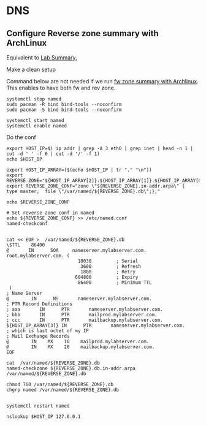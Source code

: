 # DNS

## Configure Reverse zone summary with ArchLinux

Equivalent to [Lab Summary](p2-2-summary-configure-reverse-zone.md),

Make a clean setup

<!--
Unlike lab setup we need to install and enable named 
Setup was done in [dns cache section](./p1-1-dns-cache.md).
Note  yum install -y bind bind-utils and here it is bind-tools,
In ubuntu it is:
 sudo apt-get install bind9
 sudo apt-get install bind9-utils
-->

Command below are not needed if we run [fw zone summary with Archlinux](with-archlinux-p2-1-summary-configure-forward-zone.md).
This enables to have both fw and rev zone.

<!--
Unlike lab env
-->

````
systemctl stop named
sudo pacman -R bind bind-tools --noconfirm
sudo pacman -S bind bind-tools --noconfirm

systemctl start named
systemctl enable named
````

Do the  conf


<!--
Unlike lab setup 
- we change computation
- we insert at end of file and not before the include (note we do not use sed here)
-->

````
export HOST_IP=$( ip addr | grep -A 3 eth0 | grep inet | head -n 1 |  cut -d ' ' -f 6 | cut -d '/' -f 1)
echo $HOST_IP

export HOST_IP_ARRAY=($(echo $HOST_IP | tr "." "\n"))
export REVERSE_ZONE="${HOST_IP_ARRAY[2]}.${HOST_IP_ARRAY[1]}.${HOST_IP_ARRAY[0]}"
export REVERSE_ZONE_CONF="zone \"${REVERSE_ZONE}.in-addr.arpa\" {  type master;  file \"/var/named/${REVERSE_ZONE}.db\";};"

echo $REVERSE_ZONE_CONF

# Set reverse zone conf in named
echo ${REVERSE_ZONE_CONF} >> /etc/named.conf
named-checkconf


cat << EOF >  /var/named/${REVERSE_ZONE}.db
\$TTL    86400
@       IN      SOA     nameserver.mylabserver.com. root.mylabserver.com. (
                          10030         ; Serial
                           3600         ; Refresh
                           1800         ; Retry
                         604800         ; Expiry
                          86400         ; Minimum TTL
 )
; Name Server
@        IN      NS       nameserver.mylabserver.com.
; PTR Record Definitions
; aaa       IN      PTR       nameserver.mylabserver.com.
; bbb       IN      PTR       mailprod.mylabserver.com.
; ccc       IN      PTR       mailbackup.mylabserver.com.
${HOST_IP_ARRAY[3]} IN      PTR       nameserver.mylabserver.com.
; which is last octet of my IP
; Mail Exchange Records
@        IN    MX    10    mailprod.mylabserver.com.
@        IN    MX    20    mailbackup.mylabserver.com.
EOF

cat  /var/named/${REVERSE_ZONE}.db
named-checkzone ${REVERSE_ZONE}.db.in-addr.arpa /var/named/${REVERSE_ZONE}.db 

chmod 760 /var/named/${REVERSE_ZONE}.db
chgrp named /var/named/${REVERSE_ZONE}.db


systemctl restart named

nslookup $HOST_IP 127.0.0.1
````

<!--
Unlike the lab setup targeted DNS is 127.0.0.1 and not localhost
-->